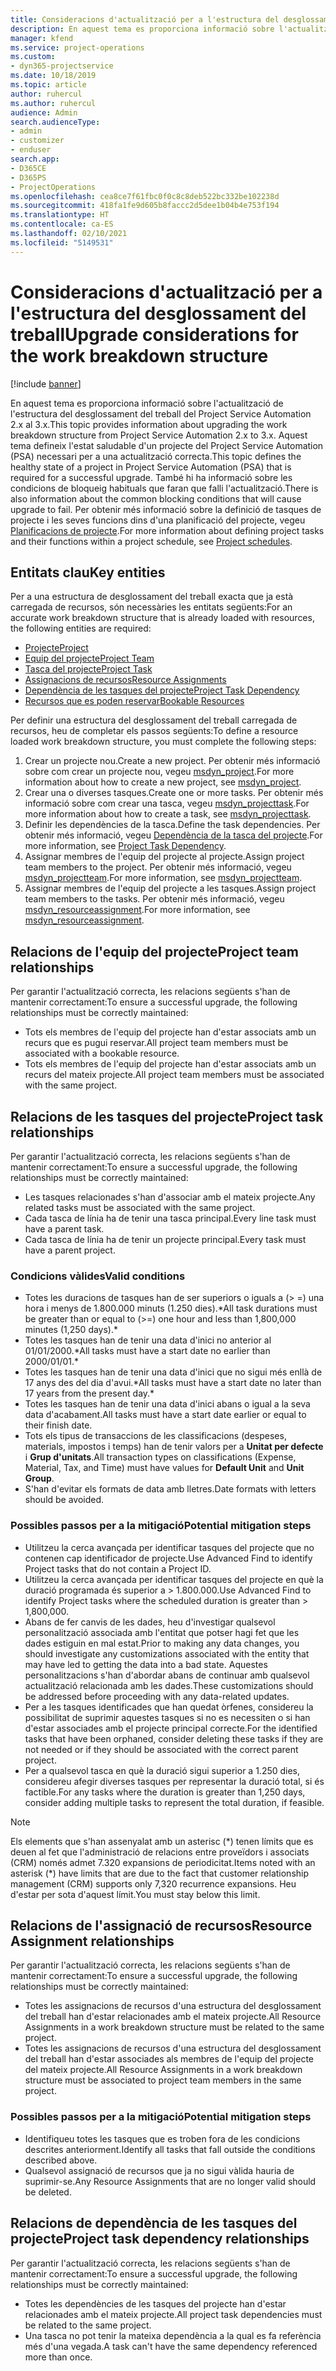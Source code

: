 ```yaml
---
title: Consideracions d'actualització per a l'estructura del desglossament del treball
description: En aquest tema es proporciona informació sobre l'actualització de l'estructura del desglossament del treball del Project Service Automation 2.x al 3.x.
manager: kfend
ms.service: project-operations
ms.custom:
- dyn365-projectservice
ms.date: 10/18/2019
ms.topic: article
author: ruhercul
ms.author: ruhercul
audience: Admin
search.audienceType:
- admin
- customizer
- enduser
search.app:
- D365CE
- D365PS
- ProjectOperations
ms.openlocfilehash: cea8ce7f61fbc0f0c8c8deb522bc332be102238d
ms.sourcegitcommit: 418fa1fe9d605b8faccc2d5dee1b04b4e753f194
ms.translationtype: HT
ms.contentlocale: ca-ES
ms.lasthandoff: 02/10/2021
ms.locfileid: "5149531"
---
```

# <a name="upgrade-considerations-for-the-work-breakdown-structure"></a><span data-ttu-id="8cd52-103">Consideracions d'actualització per a l'estructura del desglossament del treball</span><span class="sxs-lookup"><span data-stu-id="8cd52-103">Upgrade considerations for the work breakdown structure</span></span>

[!include [banner](../includes/psa-now-project-operations.md)]

<span data-ttu-id="8cd52-104">En aquest tema es proporciona informació sobre l'actualització de l'estructura del desglossament del treball del Project Service Automation 2.x al 3.x.</span><span class="sxs-lookup"><span data-stu-id="8cd52-104">This topic provides information about upgrading the work breakdown structure from Project Service Automation 2.x to 3.x.</span></span> <span data-ttu-id="8cd52-105">Aquest tema defineix l'estat saludable d'un projecte del Project Service Automation (PSA) necessari per a una actualització correcta.</span><span class="sxs-lookup"><span data-stu-id="8cd52-105">This topic defines the healthy state of a project in Project Service Automation (PSA) that is required for a successful upgrade.</span></span> <span data-ttu-id="8cd52-106">També hi ha informació sobre les condicions de bloqueig habituals que faran que falli l'actualització.</span><span class="sxs-lookup"><span data-stu-id="8cd52-106">There is also information about the common blocking conditions that will cause upgrade to fail.</span></span> <span data-ttu-id="8cd52-107">Per obtenir més informació sobre la definició de tasques de projecte i les seves funcions dins d'una planificació del projecte, vegeu [Planificacions de projecte](project-creating.md).</span><span class="sxs-lookup"><span data-stu-id="8cd52-107">For more information about defining project tasks and their functions within a project schedule, see [Project schedules](project-creating.md).</span></span>

## <a name="key-entities"></a><span data-ttu-id="8cd52-108">Entitats clau</span><span class="sxs-lookup"><span data-stu-id="8cd52-108">Key entities</span></span>
<span data-ttu-id="8cd52-109">Per a una estructura de desglossament del treball exacta que ja està carregada de recursos, són necessàries les entitats següents:</span><span class="sxs-lookup"><span data-stu-id="8cd52-109">For an accurate work breakdown structure that is already loaded with resources, the following entities are required:</span></span>

- [<span data-ttu-id="8cd52-110">Projecte</span><span class="sxs-lookup"><span data-stu-id="8cd52-110">Project</span></span>](https://docs.microsoft.com/dynamics365/customerengagement/on-premises/developer/entities/msdyn_project)
- [<span data-ttu-id="8cd52-111">Equip del projecte</span><span class="sxs-lookup"><span data-stu-id="8cd52-111">Project Team</span></span>](https://docs.microsoft.com/dynamics365/customerengagement/on-premises/developer/entities/msdyn_projectteam)
- [<span data-ttu-id="8cd52-112">Tasca del projecte</span><span class="sxs-lookup"><span data-stu-id="8cd52-112">Project Task</span></span>](https://docs.microsoft.com/dynamics365/customerengagement/on-premises/developer/entities/msdyn_projecttask)
- [<span data-ttu-id="8cd52-113">Assignacions de recursos</span><span class="sxs-lookup"><span data-stu-id="8cd52-113">Resource Assignments</span></span>](https://docs.microsoft.com/dynamics365/customerengagement/on-premises/developer/entities/msdyn_resourceassignment)
- [<span data-ttu-id="8cd52-114">Dependència de les tasques del projecte</span><span class="sxs-lookup"><span data-stu-id="8cd52-114">Project Task Dependency</span></span>](https://docs.microsoft.com/dynamics365/customerengagement/on-premises/developer/entities/msdyn_projecttaskdependency)
- [<span data-ttu-id="8cd52-115">Recursos que es poden reservar</span><span class="sxs-lookup"><span data-stu-id="8cd52-115">Bookable Resources</span></span>](https://docs.microsoft.com/dynamics365/customerengagement/on-premises/developer/entities/bookableresource)

<span data-ttu-id="8cd52-116">Per definir una estructura del desglossament del treball carregada de recursos, heu de completar els passos següents:</span><span class="sxs-lookup"><span data-stu-id="8cd52-116">To define a resource loaded work breakdown structure, you must complete the following steps:</span></span>

1. <span data-ttu-id="8cd52-117">Crear un projecte nou.</span><span class="sxs-lookup"><span data-stu-id="8cd52-117">Create a new project.</span></span> <span data-ttu-id="8cd52-118">Per obtenir més informació sobre com crear un projecte nou, vegeu [msdyn_project](https://docs.microsoft.com/dynamics365/customerengagement/on-premises/developer/entities/msdyn_project).</span><span class="sxs-lookup"><span data-stu-id="8cd52-118">For more information about how to create a new project, see [msdyn_project](https://docs.microsoft.com/dynamics365/customerengagement/on-premises/developer/entities/msdyn_project).</span></span>
2. <span data-ttu-id="8cd52-119">Crear una o diverses tasques.</span><span class="sxs-lookup"><span data-stu-id="8cd52-119">Create one or more tasks.</span></span> <span data-ttu-id="8cd52-120">Per obtenir més informació sobre com crear una tasca, vegeu [msdyn_projecttask](https://docs.microsoft.com/dynamics365/customerengagement/on-premises/developer/entities/msdyn_projecttask).</span><span class="sxs-lookup"><span data-stu-id="8cd52-120">For more information about how to create a task, see [msdyn_projecttask](https://docs.microsoft.com/dynamics365/customerengagement/on-premises/developer/entities/msdyn_projecttask).</span></span>
3. <span data-ttu-id="8cd52-121">Definir les dependències de la tasca.</span><span class="sxs-lookup"><span data-stu-id="8cd52-121">Define the task dependencies.</span></span> <span data-ttu-id="8cd52-122">Per obtenir més informació, vegeu [Dependència de la tasca del projecte](https://docs.microsoft.com/dynamics365/customerengagement/on-premises/developer/entities/msdyn_projecttaskdependency).</span><span class="sxs-lookup"><span data-stu-id="8cd52-122">For more information, see [Project Task Dependency](https://docs.microsoft.com/dynamics365/customerengagement/on-premises/developer/entities/msdyn_projecttaskdependency).</span></span>
4. <span data-ttu-id="8cd52-123">Assignar membres de l'equip del projecte al projecte.</span><span class="sxs-lookup"><span data-stu-id="8cd52-123">Assign project team members to the project.</span></span> <span data-ttu-id="8cd52-124">Per obtenir més informació, vegeu [msdyn_projectteam](https://docs.microsoft.com/dynamics365/customerengagement/on-premises/developer/entities/msdyn_projectteam).</span><span class="sxs-lookup"><span data-stu-id="8cd52-124">For more information, see [msdyn_projectteam](https://docs.microsoft.com/dynamics365/customerengagement/on-premises/developer/entities/msdyn_projectteam).</span></span>
5. <span data-ttu-id="8cd52-125">Assignar membres de l'equip del projecte a les tasques.</span><span class="sxs-lookup"><span data-stu-id="8cd52-125">Assign project team members to the tasks.</span></span> <span data-ttu-id="8cd52-126">Per obtenir més informació, vegeu [msdyn_resourceassignment](https://docs.microsoft.com/dynamics365/customerengagement/on-premises/developer/entities/msdyn_resourceassignment).</span><span class="sxs-lookup"><span data-stu-id="8cd52-126">For more information, see [msdyn_resourceassignment](https://docs.microsoft.com/dynamics365/customerengagement/on-premises/developer/entities/msdyn_resourceassignment).</span></span>

## <a name="project-team-relationships"></a><span data-ttu-id="8cd52-127">Relacions de l'equip del projecte</span><span class="sxs-lookup"><span data-stu-id="8cd52-127">Project team relationships</span></span>

<span data-ttu-id="8cd52-128">Per garantir l'actualització correcta, les relacions següents s'han de mantenir correctament:</span><span class="sxs-lookup"><span data-stu-id="8cd52-128">To ensure a successful upgrade, the following relationships must be correctly maintained:</span></span>
- <span data-ttu-id="8cd52-129">Tots els membres de l'equip del projecte han d'estar associats amb un recurs que es pugui reservar.</span><span class="sxs-lookup"><span data-stu-id="8cd52-129">All project team members must be associated with a bookable resource.</span></span>
- <span data-ttu-id="8cd52-130">Tots els membres de l'equip del projecte han d'estar associats amb un recurs del mateix projecte.</span><span class="sxs-lookup"><span data-stu-id="8cd52-130">All project team members must be associated with the same project.</span></span> 

## <a name="project-task-relationships"></a><span data-ttu-id="8cd52-131">Relacions de les tasques del projecte</span><span class="sxs-lookup"><span data-stu-id="8cd52-131">Project task relationships</span></span>
<span data-ttu-id="8cd52-132">Per garantir l'actualització correcta, les relacions següents s'han de mantenir correctament:</span><span class="sxs-lookup"><span data-stu-id="8cd52-132">To ensure a successful upgrade, the following relationships must be correctly maintained:</span></span>

- <span data-ttu-id="8cd52-133">Les tasques relacionades s'han d'associar amb el mateix projecte.</span><span class="sxs-lookup"><span data-stu-id="8cd52-133">Any related tasks must be associated with the same project.</span></span>
- <span data-ttu-id="8cd52-134">Cada tasca de línia ha de tenir una tasca principal.</span><span class="sxs-lookup"><span data-stu-id="8cd52-134">Every line task must have a parent task.</span></span>
- <span data-ttu-id="8cd52-135">Cada tasca de línia ha de tenir un projecte principal.</span><span class="sxs-lookup"><span data-stu-id="8cd52-135">Every task must have a parent project.</span></span>

### <a name="valid-conditions"></a><span data-ttu-id="8cd52-136">Condicions vàlides</span><span class="sxs-lookup"><span data-stu-id="8cd52-136">Valid conditions</span></span>

- <span data-ttu-id="8cd52-137">Totes les duracions de tasques han de ser superiors o iguals a (> =) una hora i menys de 1.800.000 minuts (1.250 dies).\*</span><span class="sxs-lookup"><span data-stu-id="8cd52-137">All task durations must be greater than or equal to (>=) one hour and less than 1,800,000 minutes (1,250 days).\*</span></span>
- <span data-ttu-id="8cd52-138">Totes les tasques han de tenir una data d'inici no anterior al 01/01/2000.\*</span><span class="sxs-lookup"><span data-stu-id="8cd52-138">All tasks must have a start date no earlier than 2000/01/01.\*</span></span>
- <span data-ttu-id="8cd52-139">Totes les tasques han de tenir una data d'inici que no sigui més enllà de 17 anys des del dia d'avui.\*</span><span class="sxs-lookup"><span data-stu-id="8cd52-139">All tasks must have a start date no later than 17 years from the present day.\*</span></span>
- <span data-ttu-id="8cd52-140">Totes les tasques han de tenir una data d'inici abans o igual a la seva data d'acabament.</span><span class="sxs-lookup"><span data-stu-id="8cd52-140">All tasks must have a start date earlier or equal to their finish date.</span></span>
- <span data-ttu-id="8cd52-141">Tots els tipus de transaccions de les classificacions (despeses, materials, impostos i temps) han de tenir valors per a **Unitat per defecte** i **Grup d'unitats**.</span><span class="sxs-lookup"><span data-stu-id="8cd52-141">All transaction types on classifications (Expense, Material, Tax, and Time) must have values for **Default Unit** and **Unit Group**.</span></span>
- <span data-ttu-id="8cd52-142">S'han d'evitar els formats de data amb lletres.</span><span class="sxs-lookup"><span data-stu-id="8cd52-142">Date formats with letters should be avoided.</span></span>

### <a name="potential-mitigation-steps"></a><span data-ttu-id="8cd52-143">Possibles passos per a la mitigació</span><span class="sxs-lookup"><span data-stu-id="8cd52-143">Potential mitigation steps</span></span>
- <span data-ttu-id="8cd52-144">Utilitzeu la cerca avançada per identificar tasques del projecte que no contenen cap identificador de projecte.</span><span class="sxs-lookup"><span data-stu-id="8cd52-144">Use Advanced Find to identify Project tasks that do not contain a Project ID.</span></span>
- <span data-ttu-id="8cd52-145">Utilitzeu la cerca avançada per identificar tasques del projecte en què la duració programada és superior a > 1.800.000.</span><span class="sxs-lookup"><span data-stu-id="8cd52-145">Use Advanced Find to identify Project tasks where the scheduled duration is greater than > 1,800,000.</span></span>
- <span data-ttu-id="8cd52-146">Abans de fer canvis de les dades, heu d'investigar qualsevol personalització associada amb l'entitat que potser hagi fet que les dades estiguin en mal estat.</span><span class="sxs-lookup"><span data-stu-id="8cd52-146">Prior to making any data changes, you should investigate any customizations associated with the entity that may have led to getting the data into a bad state.</span></span> <span data-ttu-id="8cd52-147">Aquestes personalitzacions s'han d'abordar abans de continuar amb qualsevol actualització relacionada amb les dades.</span><span class="sxs-lookup"><span data-stu-id="8cd52-147">These customizations should be addressed before proceeding with any data-related updates.</span></span>
- <span data-ttu-id="8cd52-148">Per a les tasques identificades que han quedat òrfenes, considereu la possibilitat de suprimir aquestes tasques si no es necessiten o si han d'estar associades amb el projecte principal correcte.</span><span class="sxs-lookup"><span data-stu-id="8cd52-148">For the identified tasks that have been orphaned, consider deleting these tasks if they are not needed or if they should be associated with the correct parent project.</span></span>
- <span data-ttu-id="8cd52-149">Per a qualsevol tasca en què la duració sigui superior a 1.250 dies, considereu afegir diverses tasques per representar la duració total, si és factible.</span><span class="sxs-lookup"><span data-stu-id="8cd52-149">For any tasks where the duration is greater than 1,250 days, consider adding multiple tasks to represent the total duration, if feasible.</span></span>

> [!NOTE]
> <span data-ttu-id="8cd52-150">Els elements que s'han assenyalat amb un asterisc (\*) tenen límits que es deuen al fet que l'administració de relacions entre proveïdors i associats (CRM) només admet 7.320 expansions de periodicitat.</span><span class="sxs-lookup"><span data-stu-id="8cd52-150">Items noted with an asterisk (\*) have limits that are due to the fact that customer relationship management (CRM) supports only 7,320 recurrence expansions.</span></span> <span data-ttu-id="8cd52-151">Heu d'estar per sota d'aquest límit.</span><span class="sxs-lookup"><span data-stu-id="8cd52-151">You must stay below this limit.</span></span>

## <a name="resource-assignment-relationships"></a><span data-ttu-id="8cd52-152">Relacions de l'assignació de recursos</span><span class="sxs-lookup"><span data-stu-id="8cd52-152">Resource Assignment relationships</span></span>
<span data-ttu-id="8cd52-153">Per garantir l'actualització correcta, les relacions següents s'han de mantenir correctament:</span><span class="sxs-lookup"><span data-stu-id="8cd52-153">To ensure a successful upgrade, the following relationships must be correctly maintained:</span></span>

- <span data-ttu-id="8cd52-154">Totes les assignacions de recursos d'una estructura del desglossament del treball han d'estar relacionades amb el mateix projecte.</span><span class="sxs-lookup"><span data-stu-id="8cd52-154">All Resource Assignments in a work breakdown structure must be related to the same project.</span></span>
- <span data-ttu-id="8cd52-155">Totes les assignacions de recursos d'una estructura del desglossament del treball han d'estar associades als membres de l'equip del projecte del mateix projecte.</span><span class="sxs-lookup"><span data-stu-id="8cd52-155">All Resource Assignments in a work breakdown structure must be associated to project team members in the same project.</span></span>

### <a name="potential-mitigation-steps"></a><span data-ttu-id="8cd52-156">Possibles passos per a la mitigació</span><span class="sxs-lookup"><span data-stu-id="8cd52-156">Potential mitigation steps</span></span>
- <span data-ttu-id="8cd52-157">Identifiqueu totes les tasques que es troben fora de les condicions descrites anteriorment.</span><span class="sxs-lookup"><span data-stu-id="8cd52-157">Identify all tasks that fall outside the conditions described above.</span></span>  
- <span data-ttu-id="8cd52-158">Qualsevol assignació de recursos que ja no sigui vàlida hauria de suprimir-se.</span><span class="sxs-lookup"><span data-stu-id="8cd52-158">Any Resource Assignments that are no longer valid should be deleted.</span></span>

## <a name="project-task-dependency-relationships"></a><span data-ttu-id="8cd52-159">Relacions de dependència de les tasques del projecte</span><span class="sxs-lookup"><span data-stu-id="8cd52-159">Project task dependency relationships</span></span>
<span data-ttu-id="8cd52-160">Per garantir l'actualització correcta, les relacions següents s'han de mantenir correctament:</span><span class="sxs-lookup"><span data-stu-id="8cd52-160">To ensure a successful upgrade, the following relationships must be correctly maintained:</span></span>

- <span data-ttu-id="8cd52-161">Totes les dependències de les tasques del projecte han d'estar relacionades amb el mateix projecte.</span><span class="sxs-lookup"><span data-stu-id="8cd52-161">All project task dependencies must be related to the same project.</span></span>
- <span data-ttu-id="8cd52-162">Una tasca no pot tenir la mateixa dependència a la qual es fa referència més d'una vegada.</span><span class="sxs-lookup"><span data-stu-id="8cd52-162">A task can't have the same dependency referenced more than once.</span></span>
